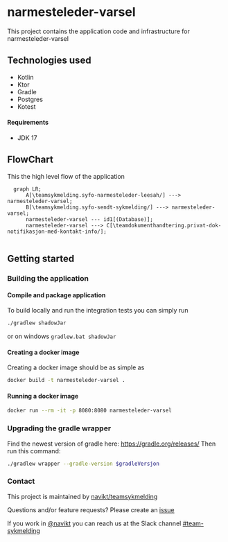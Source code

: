 # narmesteleder-varsel
This project contains the application code and infrastructure for narmesteleder-varsel

## Technologies used
* Kotlin
* Ktor
* Gradle
* Postgres
* Kotest

#### Requirements

* JDK 17

## FlowChart
This the high level flow of the application
```mermaid
  graph LR;
      A[\teamsykmelding.syfo-narmesteleder-leesah/] ---> narmesteleder-varsel;  
      B[\teamsykmelding.syfo-sendt-sykmelding/] ---> narmesteleder-varsel;
      narmesteleder-varsel --- id1[(Database)]; 
      narmesteleder-varsel ---> C[\teamdokumenthandtering.privat-dok-notifikasjon-med-kontakt-info/];
    
```

## Getting started
### Building the application
#### Compile and package application
To build locally and run the integration tests you can simply run
``` bash
./gradlew shadowJar
 ```
or  on windows 
`gradlew.bat shadowJar`

#### Creating a docker image
Creating a docker image should be as simple as
``` bash
docker build -t narmesteleder-varsel .
```

#### Running a docker image
``` bash
docker run --rm -it -p 8080:8080 narmesteleder-varsel
```

### Upgrading the gradle wrapper
Find the newest version of gradle here: https://gradle.org/releases/ Then run this command:

``` bash
./gradlew wrapper --gradle-version $gradleVersjon
```

### Contact

This project is maintained by [navikt/teamsykmelding](CODEOWNERS)

Questions and/or feature requests? Please create an [issue](https://github.com/navikt/narmesteleder-varsel/issues)

If you work in [@navikt](https://github.com/navikt) you can reach us at the Slack
channel [#team-sykmelding](https://nav-it.slack.com/archives/CMA3XV997)

